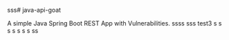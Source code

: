 sss# java-api-goat

A simple Java Spring Boot REST App with Vulnerabilities.
ssss
sss
test3
s
s
s
s
s
s
s
ss
